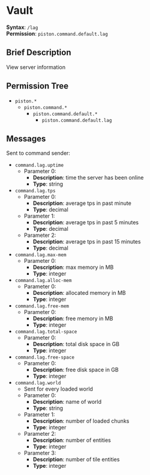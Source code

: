 # Vault
**Syntax**: `/lag` \
**Permission**: `piston.command.default.lag`

## Brief Description
View server information

## Permission Tree
- `piston.*`
  - `piston.command.*`
    - `piston.command.default.*`
      - `piston.command.default.lag`

## Messages
Sent to command sender:
* `command.lag.uptime`
  * Parameter 0: 
    * **Description**: time the server has been online
    * **Type**: string
* `command.lag.tps`
  * Parameter 0: 
    * **Description**: average tps in past minute
    * **Type**: decimal
  * Parameter 1: 
    * **Description**: average tps in past 5 minutes
    * **Type**: decimal
  * Parameter 2: 
    * **Description**: average tps in past 15 minutes
    * **Type**: decimal
* `command.lag.max-mem`
  * Parameter 0: 
    * **Description**: max memory in MB
    * **Type**: integer
* `command.lag.alloc-mem`
  * Parameter 0: 
    * **Description**: allocated memory in MB
    * **Type**: integer
* `command.lag.free-mem`
  * Parameter 0: 
    * **Description**: free memory in MB
    * **Type**: integer
* `command.lag.total-space`
  * Parameter 0: 
    * **Description**: total disk space in GB
    * **Type**: integer
* `command.lag.free-space`
  * Parameter 0: 
    * **Description**: free disk space in GB
    * **Type**: integer
* `command.lag.world`
  * Sent for every loaded world
  * Parameter 0: 
    * **Description**: name of world
    * **Type**: string
  * Parameter 1: 
    * **Description**: number of loaded chunks
    * **Type**: integer
  * Parameter 2: 
    * **Description**: number of entities 
    * **Type**: integer
  * Parameter 3: 
    * **Description**: number of tile entities
    * **Type**: integer
  